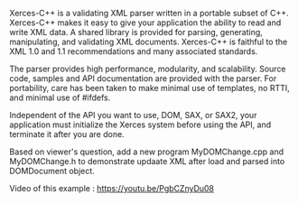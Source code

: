 Xerces-C++ is a validating XML parser written in a portable subset of C++.
Xerces-C++ makes it easy to give your application the ability to read and
write XML data.  A shared library is provided for parsing, generating, manipulating,
and validating XML documents. Xerces-C++ is faithful to the XML 1.0 and 1.1 recommendations
and many associated standards.

The parser provides high performance, modularity, and scalability. Source code, samples and API
documentation are provided with the parser. For portability, care has been taken to make minimal
use of templates, no RTTI, and minimal use of #ifdefs.

Independent of the API you want to use, DOM, SAX, or SAX2, your application
must initialize the Xerces system before using the API, and terminate it after
you are done. 

Based on viewer's question, add a new program MyDOMChange.cpp and MyDOMChange.h to demonstrate updaate XML after load and parsed into DOMDocument object.

Video of this example : https://youtu.be/PgbCZnyDu08
